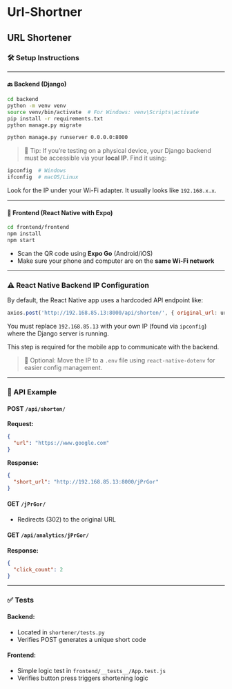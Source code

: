 
# Url-Shortner

## URL Shortener

### 🛠 Setup Instructions

---

#### 🔙 Backend (Django)

```bash
cd backend
python -m venv venv
source venv/bin/activate  # For Windows: venv\Scripts\activate
pip install -r requirements.txt  
python manage.py migrate

python manage.py runserver 0.0.0.0:8000
```

> 🧠 Tip: If you’re testing on a physical device, your Django backend must be accessible via your **local IP**. Find it using:
```bash
ipconfig  # Windows
ifconfig  # macOS/Linux
```

Look for the IP under your Wi-Fi adapter. It usually looks like `192.168.x.x`.

---

#### 📱 Frontend (React Native with Expo)

```bash
cd frontend/frontend
npm install
npm start
```

- Scan the QR code using **Expo Go** (Android/iOS)
- Make sure your phone and computer are on the **same Wi-Fi network**

---

### ⚠️ React Native Backend IP Configuration

By default, the React Native app uses a hardcoded API endpoint like:

```js
axios.post('http://192.168.85.13:8000/api/shorten/', { original_url: url });
```

You must replace `192.168.85.13` with your own IP (found via `ipconfig`) where the Django server is running.

This step is required for the mobile app to communicate with the backend.

> 🔧 Optional: Move the IP to a `.env` file using `react-native-dotenv` for easier config management.

---

### 🔄 API Example

#### POST `/api/shorten/`
**Request:**
```json
{
  "url": "https://www.google.com"
}
```
**Response:**
```json
{
  "short_url": "http://192.168.85.13:8000/jPrGor"
}
```

#### GET `/jPrGor/`
- Redirects (302) to the original URL

#### GET `/api/analytics/jPrGor/`
**Response:**
```json
{
  "click_count": 2
}
```

---

### ✅ Tests

#### Backend:
- Located in `shortener/tests.py`
- Verifies POST generates a unique short code

#### Frontend:
- Simple logic test in `frontend/__tests__/App.test.js`
- Verifies button press triggers shortening logic
